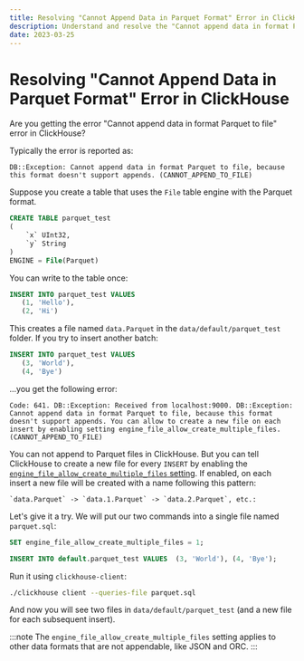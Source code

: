 ```yaml
---
title: Resolving "Cannot Append Data in Parquet Format" Error in ClickHouse
description: Understand and resolve the "Cannot append data in format Parquet to file" error in ClickHouse by enabling the setting to allow multiple files for non-appendable formats like Parquet.
date: 2023-03-25
---
```


# Resolving "Cannot Append Data in Parquet Format" Error in ClickHouse

Are you getting the error "Cannot append data in format Parquet to file" error in ClickHouse?

<!-- truncate -->

Typically the error is reported as:

`DB::Exception: Cannot append data in format Parquet to file, because this format doesn't support appends. (CANNOT_APPEND_TO_FILE)`

Suppose you create a table that uses the `File` table engine with the Parquet format.


```sql
CREATE TABLE parquet_test
(
    `x` UInt32,
    `y` String
)
ENGINE = File(Parquet)
```

You can write to the table once:

```sql
INSERT INTO parquet_test VALUES
   (1, 'Hello'),
   (2, 'Hi')
```

This creates a file named `data.Parquet` in the `data/default/parquet_test` folder. If you try to insert another batch:

```sql
INSERT INTO parquet_test VALUES
   (3, 'World'),
   (4, 'Bye')
```

...you get the following error:

```response
Code: 641. DB::Exception: Received from localhost:9000. DB::Exception: Cannot append data in format Parquet to file, because this format doesn't support appends. You can allow to create a new file on each insert by enabling setting engine_file_allow_create_multiple_files. (CANNOT_APPEND_TO_FILE)
```

You can not append to Parquet files in ClickHouse. But you can tell ClickHouse to create a new file for every `INSERT` by enabling the [`engine_file_allow_create_multiple_files` setting](https://clickhouse.com/docs/en/operations/settings/settings#engine_file_allow_create_multiple_files). If enabled, on each insert a new file will be created with a name following this pattern:

    `data.Parquet` -> `data.1.Parquet` -> `data.2.Parquet`, etc.:

Let's give it a try. We will put our two commands into a single file named `parquet.sql`:

```sql
SET engine_file_allow_create_multiple_files = 1;

INSERT INTO default.parquet_test VALUES  (3, 'World'), (4, 'Bye');
```

Run it using `clickhouse-client`:

```bash
./clickhouse client --queries-file parquet.sql
```

And now you will see two files in `data/default/parquet_test` (and a new file for each subsequent insert).

:::note
The `engine_file_allow_create_multiple_files` setting applies to other data formats that are not appendable, like JSON and ORC.
:::
